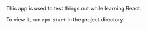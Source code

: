 This app is used to test things out while learning React.

To view it, run `npm start` in the project directory.
